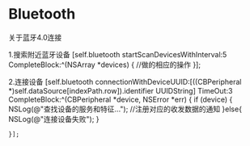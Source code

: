 # Bluetooth
关于蓝牙4.0连接

1.搜索附近蓝牙设备
[self.bluetooth startScanDevicesWithInterval:5 CompleteBlock:^(NSArray *devices) {
        //做的相应的操作
    }];

2.连接设备
[self.bluetooth connectionWithDeviceUUID:[((CBPeripheral *)self.dataSource[indexPath.row]).identifier UUIDString] TimeOut:3 CompleteBlock:^(CBPeripheral *device, NSError *err) {
        if (device) {
            NSLog(@"查找设备的服务和特征...");
            //注册对应的收发数据的通知
        }else{
            NSLog(@"连接设备失败");
        }
        
    }];
